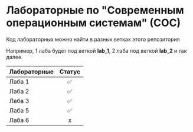# Лабораторные по "Современным операционным системам" (СОС)

Код лабораторных можно найти в разных ветках этого репозитория

Например, 1 лаба будет под веткой **lab_1**, 2 лаба под веткой **lab_2** и так далее.


| Лабораторные          | Статус                |
| ------------- |:------------------:| 
| Лаба 1        | ✅    | 
| Лаба 2        | ✅ | 
| Лаба 3        | ✅ | 
| Лаба 5        | ✅ | 
| Лаба 6        | x | 